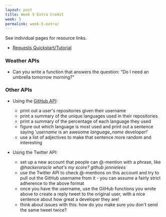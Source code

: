 ```yaml
---
layout: post
title: Week 5 Extra Credit
week: 5
permalink: week-5-extra/
---
```


See individual pages for resource links.

* [Requests Quickstart/Tutorial](http://docs.python-requests.org/en/latest/user/quickstart/)

### Weather APIs

* Can you write a function that answers the question: "Do I need an umbrella tomorrow morning?"

### Other APIs

* Using the [GitHub API](https://developer.github.com/v3/repos/#list-user-repositories):
  * print out a user's repositories given their username
  * print a summary of the unique languages used in their repositories
  * print a summary of the percentage of each language they used
  * figure out which language is most used and print out a sentence saying '_username_ is an awesome _language_name_ developer!'
  * use a list of adjectives to make that sentence more random and interesting
   
* Using the Twitter API:
  * set up a new account that people can @-mention with a phrase, like
    _@hackeroracle what's my score? github jennielees_
  * use the Twitter API to check @-mentions on this account and try to pull out the GitHub username from it - you can assume a fairly strict adherence to the above format
  * once you have the username, use the GitHub functions you wrote above to create a reply tweet to the original user, with a nice sentence about how great a developer they are!
  * think about issues with this: how do you make sure you don't send the same tweet twice?
    